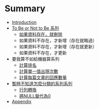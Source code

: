 # Summary

* [Introduction](README.md)
* [To Be or Not to Be 系列](to_be_or_not_to_be_series.md)
   * [如果資料存在，就刪除](if_exist_then_delete.md)
   * 如果資料不存在，才新增（存在就略過）
   * 如果資料不存在，才新增（存在就更新）
   * 如果資料不存在，才更新
* 要我算不如給機器算系列
   * [計算排名](ranking_calculation.md)
   * [計算單一值出現次數](occurrence_calculation.md)
   * [計算每篇文章的回應數量](comment_calculation.md)
* [暫時不知道怎麼分類的系列系列](chapter1.md)
   * [行列轉換](xing_lie_zhuan_huan.md)
   * [將NULL替代為0](jiang_null_ti_dai_wei_0.md)
* [Appendix](appendix.md)

